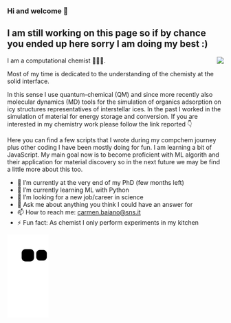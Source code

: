 ### Hi and welcome 👋

## I am still working on this page so if by chance you ended up here sorry I am doing my best :) 

<img align="right" src="https://github.com/Carbai/carbai_public/blob/master/clus.gif">  I am a computational chemist 👩🏻‍💻.

Most of my time is dedicated to the understanding of the chemisty at the solid interface.

In this sense I use quantum-chemical (QM) and since more recently also molecular dynamics (MD) tools for the simulation of organics adsorption on icy structures representatives of interstellar ices.
In the past I worked in the simulation of material for energy storage and conversion.
If you are interested in my chemistry work please follow the link reported 👇

Here you can find a few scripts that I wrote during my compchem journey plus other coding I have been mostly doing for fun. 
I am learning a bit of JavaScript.
My main goal now is to become proficient with ML algorith and their application for material discovery so in the next future we may be find a little more about this too.

- 🔭 I’m currently at the very end of my PhD (few months left)
- 🌱 I’m currently learning ML with Python
- 👯 I’m looking for a new job/career in science
- 💬 Ask me about anything you think I could have an answer for
- 📫 How to reach me: carmen.baiano@sns.it
- ⚡ Fun fact: As chemist I only perform experiments in my kitchen 

![Snake animation](https://github.com/Carbai/carbai/blob/output/github-contribution-grid-snake.svg)
